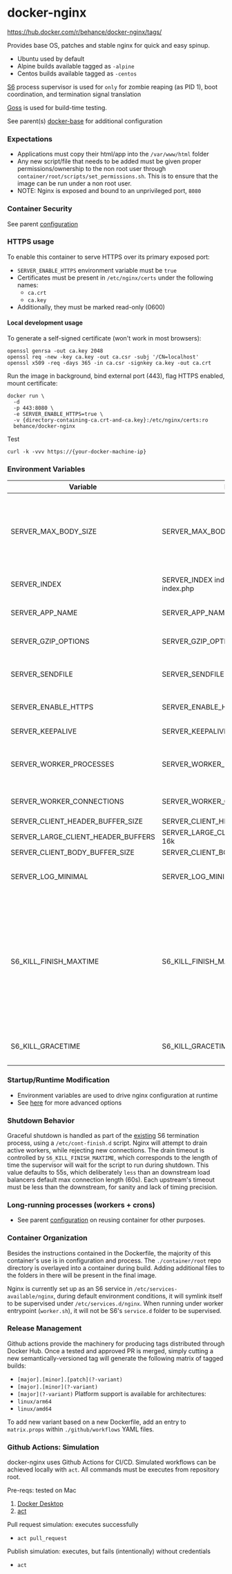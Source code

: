 # docker-nginx

https://hub.docker.com/r/behance/docker-nginx/tags/

Provides base OS, patches and stable nginx for quick and easy spinup.

- Ubuntu used by default
- Alpine builds available tagged as `-alpine`
- Centos builds available tagged as `-centos`


[S6](https://github.com/just-containers/s6-overlay) process supervisor is used for `only` for zombie reaping (as PID 1), boot coordination, and termination signal translation

[Goss](https://github.com/aelsabbahy/goss) is used for build-time testing.

See parent(s) [docker-base](https://github.com/behance/docker-base) for additional configuration


### Expectations

- Applications must copy their html/app into the `/var/www/html` folder
- Any new script/file that needs to be added must be given proper permissions/ownership to the non root user through `container/root/scripts/set_permissions.sh`. This is to ensure that the image can be run under a non root user.
-   NOTE: Nginx is exposed and bound to an unprivileged port, `8080`


### Container Security

See parent [configuration](https://github.com/behance/docker-base#security)


### HTTPS usage

To enable this container to serve HTTPS over its primary exposed port:
- `SERVER_ENABLE_HTTPS` environment variable must be `true`
- Certificates must be present in `/etc/nginx/certs` under the following names:
    - `ca.crt`
    - `ca.key`
- Additionally, they must be marked read-only (0600)

#### Local development usage

To generate a self-signed certificate (won't work in most browsers):
```
openssl genrsa -out ca.key 2048
openssl req -new -key ca.key -out ca.csr -subj '/CN=localhost'
openssl x509 -req -days 365 -in ca.csr -signkey ca.key -out ca.crt
```

Run the image in background, bind external port (443), flag HTTPS enabled, mount certificate:
```
docker run \
  -d
  -p 443:8080 \
  -e SERVER_ENABLE_HTTPS=true \
  -v {directory-containing-ca.crt-and-ca.key}:/etc/nginx/certs:ro
  behance/docker-nginx
```

Test
```
curl -k -vvv https://{your-docker-machine-ip}
```


### Environment Variables

Variable | Example | Description
--- | --- | ---
SERVER_MAX_BODY_SIZE | SERVER_MAX_BODY_SIZE=4M | Allows the downstream application to specify a non-default `client_max_body_size` configuration for the `server`-level directive in `/etc/nginx/sites-available/default`
SERVER_INDEX | SERVER_INDEX index.html index.html index.php | Changes the default pages to hit for folder and web roots
SERVER_APP_NAME | SERVER_APP_NAME='view' | Gets appended to the default logging format
SERVER_GZIP_OPTIONS | SERVER_GZIP_OPTIONS=1 | Allows default set of static content to be served gzipped
SERVER_SENDFILE | SERVER_SENDFILE=off | Allows runtime to specify value of nginx's `sendfile` (default, on)
SERVER_ENABLE_HTTPS | SERVER_ENABLE_HTTPS=true | Enable encrypted transmission using certificates
SERVER_KEEPALIVE | SERVER_KEEPALIVE=30 | Define HTTP 1.1's keepalive timeout
SERVER_WORKER_PROCESSES | SERVER_WORKER_PROCESSES=4 | Set to the number of cores in the machine, or the number of cores allocated to container
SERVER_WORKER_CONNECTIONS | SERVER_WORKER_CONNECTIONS=2048 | Sets up the number of connections for worker processes
SERVER_CLIENT_HEADER_BUFFER_SIZE | SERVER_CLIENT_HEADER_BUFFER_SIZE=16k | [docs](http://nginx.org/en/docs/http/ngx_http_core_module.html#client_header_buffer_size)
SERVER_LARGE_CLIENT_HEADER_BUFFERS | SERVER_LARGE_CLIENT_HEADER_BUFFERS=8 16k | [docs](http://nginx.org/en/docs/http/ngx_http_core_module.html#large_client_header_buffers)
SERVER_CLIENT_BODY_BUFFER_SIZE | SERVER_CLIENT_BODY_BUFFER_SIZE=128k | [docs](http://nginx.org/en/docs/http/ngx_http_core_module.html#client_body_buffer_size)
SERVER_LOG_MINIMAL | SERVER_LOG_MINIMAL=1 | Minimize the logging format, appropriate for development environments
S6_KILL_FINISH_MAXTIME | S6_KILL_FINISH_MAXTIME=55000 | The maximum time (in ms) a script in /etc/cont-finish.d could take before sending a KILL signal to it. Take into account that this parameter will be used per each script execution, it's not a max time for the whole set of scripts. This value has a max of 65535 on Alpine variants.
S6_KILL_GRACETIME | S6_KILL_GRACETIME=500 | Wait time (in ms) for S6 finish scripts before sending kill signal


### Startup/Runtime Modification

- Environment variables are used to drive nginx configuration at runtime
- See [here](https://github.com/behance/docker-base#startupruntime-modification) for more advanced options

### Shutdown Behavior

Graceful shutdown is handled as part of the [existing](https://github.com/behance/docker-base#shutdown-behavior) S6 termination process, using a `/etc/cont-finish.d` script.
Nginx will attempt to drain active workers, while rejecting new connections. The drain timeout is controlled by `S6_KILL_FINISH_MAXTIME`, which corresponds to the length of time the supervisor will wait for the script to run during shutdown. This value defaults to 55s, which deliberately `less` than an downstream load balancers default max connection length (60s). Each upstream's timeout must be less than the downstream, for sanity and lack of timing precision.

### Long-running processes (workers + crons)

- See parent [configuration](https://github.com/behance/docker-base#long-running-processes-workers--crons) on reusing container for other purposes.


### Container Organization

Besides the instructions contained in the Dockerfile, the majority of this
container's use is in configuration and process. The `./container/root` repo directory is overlayed into a container during build. Adding additional files
to the folders in there will be present in the final image.

Nginx is currently set up as an S6 service in `/etc/services-available/nginx`, during default environment conditions, it will symlink itself to be supervised under `/etc/services.d/nginx`. When running under worker entrypoint (`worker.sh`), it will not be S6's `service.d` folder to be supervised.


### Release Management

Github actions provide the machinery for producing tags distributed through Docker Hub. Once a tested and approved PR is merged, simply cutting a new semantically-versioned tag will generate the following matrix of tagged builds:
- `[major].[minor].[patch](?-variant)`
- `[major].[minor](?-variant)`
- `[major](?-variant)`
Platform support is available for architectures:
- `linux/arm64`
- `linux/amd64`

To add new variant based on a new Dockerfile, add an entry to `matrix.props` within `./github/workflows` YAML files.

### Github Actions: Simulation

docker-nginx uses Github Actions for CI/CD. Simulated workflows can be achieved locally with `act`. All commands must be executes from repository root.

Pre-reqs: tested on Mac
1. [Docker Desktop](https://www.docker.com/products/docker-desktop)
1. [act](https://github.com/nektos/act)

Pull request simulation: executes successfully
- `act pull_request`

Publish simulation: executes, but fails (intentionally) without credentials
- `act`


